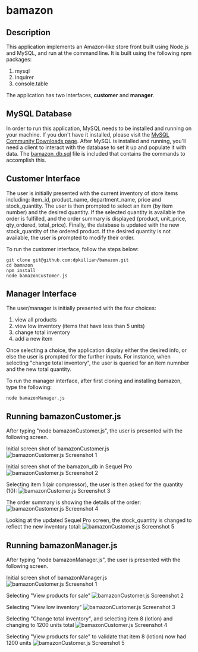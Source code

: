 # bamazon

## Description
This application implements an Amazon-like store front built using Node.js and MySQL, and run at the command line. It is built using the following npm packages:
1. mysql
2. inquirer
3. console.table

The application has two interfaces, **customer** and **manager**.


## MySQL Database
In order to run this application, MySQL needs to be installed and running on your machine.  If you don't have it installed, please visit the [MySQL Community Downloads page](https://dev.mysql.com/downloads/).  After MySQL is installed and running, you'll need a client to interact with the database to set it up and populate it with data.  The [bamazon_db.sql](https://github.com/dpkillian/bamazon/blob/master/bamazon_db.sql) file is included that contains the commands to accomplish this.


## Customer Interface
The user is initially presented with the current inventory of store items including: item_id, product_name,  department_name, price and stock_quantity. The user is then prompted to select an item (by item number) and the desired quantity.  If the selected quantity is available the order is fulfilled, and the order summary is displayed (product, unit_price, qty_ordered, total_price). Finally, the database is updated with the new stock_quantity of the ordered product. If the desired quantity is not available, the user is prompted to modify their order.

To run the customer interface, follow the steps below:
```
git clone git@github.com:dpkillian/bamazon.git
cd bamazon
npm install
node bamazonCustomer.js
```


## Manager Interface
The user/manager is initially presented with the four choices: 

1. view all products
2. view low inventory (items that have less than 5 units)
3. change total inventory
4. add a new item


Once selecting a choice, the application display either the desired info, or else the user is prompted for the further inputs.  For instance, when selecting "change total inventory", the user is queried for an item numnber and the new total quantity. 

To run the manager interface, after first cloning and installing bamazon, type the following:
```
node bamazonManager.js
```



## Running bamazonCustomer.js
After typing "node bamazonCustomer.js", the user is presented with the following screen.

Initial screen shot of bamazonCustomer.js
![bamazonCustomer.js Screenshot 1](/images/cust1.jpeg)

	
Initial screen shot of the bamazon_db in Sequel Pro
![bamazonCustomer.js Screenshot 2](/images/cust2.jpeg)


Selecting item 1 (air compressor), the user is then asked for the quantity (10):
![bamazonCustomer.js Screenshot 3](/images/cust3.jpeg)


The order summary is showing the details of the order:
![bamazonCustomer.js Screenshot 4](/images/cust4.jpeg)


Looking at the updated Sequel Pro screen, the stock_quantity is changed to reflect the new inventory total:
![bamazonCustomer.js Screenshot 5](/images/cust5.jpeg)





## Running bamazonManager.js

After typing "node bamazonManager.js", the user is presented with the following screen.

Initial screen shot of bamazonManager.js
![bamazonCustomer.js Screenshot 1](/images/mngr1.jpeg)

	
Selecting "View products for sale"
![bamazonCustomer.js Screenshot 2](/images/mngr2.jpeg)


Selecting "View low inventory"
![bamazonCustomer.js Screenshot 3](/images/mngr3.jpeg)


Selecting "Change total inventory", and selecting item 8 (lotion) and changing to 1200 units total
![bamazonCustomer.js Screenshot 4](/images/mngr4.jpeg)


Selecting "View products for sale" to validate that item 8 (lotion) now had 1200 units
![bamazonCustomer.js Screenshot 5](/images/mngr5.jpeg)









